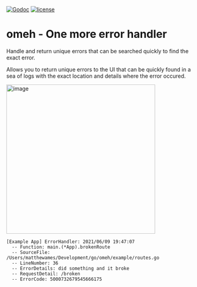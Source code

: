 
[![Godoc](http://img.shields.io/badge/godoc-reference-blue.svg?style=flat)](https://godoc.org/github.com/maverickames/omeh) [![license](http://img.shields.io/badge/license-MIT-red.svg?style=flat)](https://github.com/maverickames/omeh/blob/master/LICENSE)

# omeh - One more error handler
Handle and return unique errors that can be searched quickly to find the exact error. 

Allows you to return unique errors to the UI that can be quickly found in a sea of logs with the exact location and details where
the error occured. 

<img width="390" alt="image" src="https://user-images.githubusercontent.com/2593364/121457646-dd2fbe80-c95c-11eb-8aeb-fc5af2a1f8b7.png">

```
[Example App] ErrorHandler: 2021/06/09 19:47:07 
  -- Function: main.(*App).brokenRoute
  -- SourceFile: /Users/matthewames/Development/go/omeh/example/routes.go
  -- LineNumber: 36
  -- ErrorDetails: did something and it broke
  -- RequestDetail: /broken
  -- ErrorCode: 5000732679545666175
```
